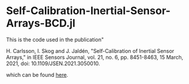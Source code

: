 # Self-Calibration-Inertial-Sensor-Arrays-BCD.jl

This is the code used in the publication"

  H. Carlsson, I. Skog and J. Jaldén, "Self-Calibration of Inertial Sensor Arrays," in IEEE Sensors Journal, vol. 21, no. 6, pp. 8451-8463, 15 March, 2021, doi: 10.1109/JSEN.2021.3050010.

which can be found [here](https://ieeexplore.ieee.org/document/9316787). 
